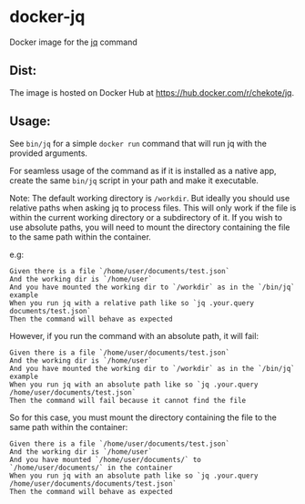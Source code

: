 # docker-jq
Docker image for the [jq](https://stedolan.github.io/jq/) command

## Dist:
The image is hosted on Docker Hub at https://hub.docker.com/r/chekote/jq.

## Usage:
See `bin/jq` for a simple `docker run` command that will run jq with the provided arguments.

For seamless usage of the command as if it is installed as a native app, create the same `bin/jq` script in your path and make it executable.

Note: The default working directory is `/workdir`. But ideally you should use relative paths when asking jq to process files. This will only work if the file is within the current working directory or a subdirectory of it. If you wish to use absolute paths, you will need to mount the directory containing the file to the same path within the container.

e.g:

```gherkin
Given there is a file `/home/user/documents/test.json`
And the working dir is `/home/user`
And you have mounted the working dir to `/workdir` as in the `/bin/jq` example
When you run jq with a relative path like so `jq .your.query documents/test.json`
Then the command will behave as expected
```

However, if you run the command with an absolute path, it will fail:

```gherkin
Given there is a file `/home/user/documents/test.json`
And the working dir is `/home/user`
And you have mounted the working dir to `/workdir` as in the `/bin/jq` example
When you run jq with an absolute path like so `jq .your.query /home/user/documents/test.json`
Then the command will fail because it cannot find the file
```

So for this case, you must mount the directory containing the file to the same path within the container:

```gherkin
Given there is a file `/home/user/documents/test.json`
And the working dir is `/home/user`
And you have mounted `/home/user/documents/` to `/home/user/documents/` in the container
When you run jq with an absolute path like so `jq .your.query /home/user/documents/documents/test.json`
Then the command will behave as expected
```